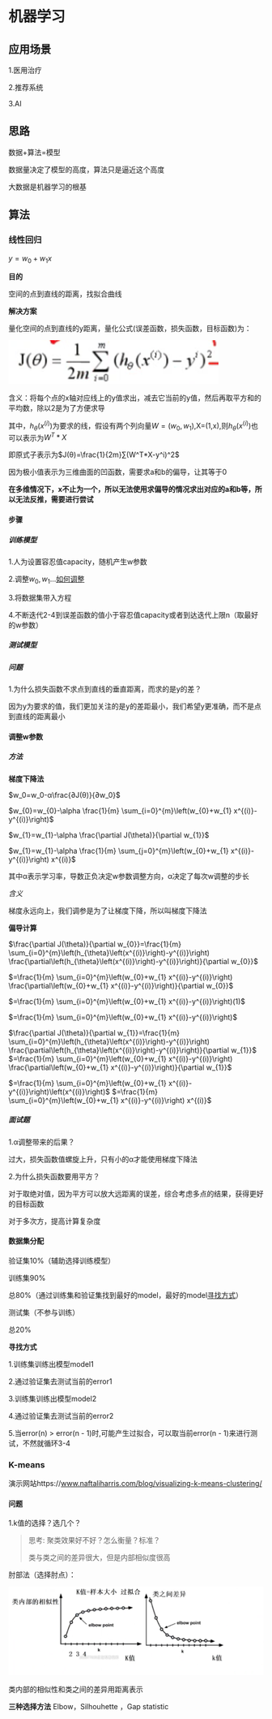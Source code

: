 # 机器学习

## 应用场景

1.医用治疗

2.推荐系统

3.AI

## 思路

数据+算法=模型

数据量决定了模型的高度，算法只是逼近这个高度

大数据是机器学习的根基

## 算法

### 线性回归

$y = w_0 + w_1x$

**目的**

空间的点到直线的距离，找拟合曲线

**解决方案**

量化空间的点到直线的y距离，量化公式(误差函数，损失函数，目标函数)为：

![image-20220123195527742](./picture/1642939000(1).jpg)



含义：将每个点的x轴对应线上的y值求出，减去它当前的y值，然后再取平方和的平均数，除以2是为了方便求导

其中，$h_θ(x^{(i)})$为要求的线，假设有两个列向量$W=(w_0,w_1)$,X=(1,x),则$h_θ(x^{(i)})$也可以表示为$W^T*X$

即原式子表示为$J(θ)=\frac{1}{2m}∑(W^T*X-y^i)^2$

因为极小值表示为三维曲面的凹函数，需要求a和b的偏导，让其等于0

**在多维情况下，x不止为一个，所以无法使用求偏导的情况求出对应的a和b等，所以无法反推，需要进行尝试**

#### 步骤

##### 训练模型

1.人为设置容忍值capacity，随机产生w参数

2.调整$w_0,w_1...$<a href="#tiaocan">如何调整</a>

3.将数据集带入方程

4.不断迭代2-4到误差函数的值小于容忍值capacity或者到达迭代上限n（取最好的w参数）

##### 测试模型

##### 问题

1.为什么损失函数不求点到直线的垂直距离，而求的是y的差？

因为y为要求的值，我们更加关注的是y的差距最小，我们希望y更准确，而不是点到直线的距离最小

#### <a id="tiaocan">调整w参数</a>

##### 方法

**梯度下降法**

$w_0=w_0-α\frac{∂J(θ)}{∂w_0}$

$w_{0}=w_{0}-\alpha \frac{1}{m} \sum_{i=0}^{m}\left(w_{0}+w_{1} x^{(i)}-y^{(i)}\right)$

$w_{1}=w_{1}-\alpha \frac{\partial J(\theta)}{\partial w_{1}}$

$w_{1}=w_{1}-\alpha \frac{1}{m} \sum_{j=0}^{m}\left(w_{0}+w_{1} x^{(i)}-y^{(i)}\right) x^{(i)}$

其中α表示学习率，导数正负决定w参数调整方向，α决定了每次w调整的步长

*含义*

梯度永远向上，我们调参是为了让梯度下降，所以叫梯度下降法

**偏导计算**

$\frac{\partial J(\theta)}{\partial w_{0}}=\frac{1}{m} \sum_{i=0}^{m}\left(h_{\theta}\left(x^{(i)}\right)-y^{(i)}\right) \frac{\partial\left(h_{\theta}\left(x^{(i)}\right)-y^{(i)}\right)}{\partial w_{0}}$

$=\frac{1}{m} \sum_{i=0}^{m}\left(w_{0}+w_{1} x^{(i)}-y^{(i)}\right) \frac{\partial\left(w_{0}+w_{1} x^{(i)}-y^{(i)}\right)}{\partial w_{0}}$

$=\frac{1}{m} \sum_{i=0}^{m}\left(w_{0}+w_{1} x^{(i)}-y^{(i)}\right)(1)$

$=\frac{1}{m} \sum_{i=0}^{m}\left(w_{0}+w_{1} x^{(i)}-y^{(i)}\right)$

$\frac{\partial J(\theta)}{\partial w_{1}}=\frac{1}{m} \sum_{i=0}^{m}\left(h_{\theta}\left(x^{(i)}\right)-y^{(i)}\right) \frac{\partial\left(h_{\theta}\left(x^{(i)}\right)-y^{(i)}\right)}{\partial w_{1}}$
$=\frac{1}{m} \sum_{i=0}^{m}\left(w_{0}+w_{1} x^{(i)}-y^{(i)}\right) \frac{\partial\left(w_{0}+w_{1} x^{(i)}-y^{(i)}\right)}{\partial w_{1}}$

$=\frac{1}{m} \sum_{i=0}^{m}\left(w_{0}+w_{1} x^{(i)}-y^{(i)}\right)\left(x^{(i)}\right)$
$=\frac{1}{m} \sum_{i=0}^{m}\left(w_{0}+w_{1} x^{(i)}-y^{(i)}\right) x^{(i)}$

##### 面试题

1.α调整带来的后果？

过大，损失函数值螺旋上升，只有小的α才能使用梯度下降法

2.为什么损失函数要用平方？

对于取绝对值，因为平方可以放大远距离的误差，综合考虑多点的结果，获得更好的目标函数

对于多次方，提高计算复杂度

#### 数据集分配

验证集10%（辅助选择训练模型）

训练集90%

总80%（通过训练集和验证集找到最好的model，最好的model<a href="#xunzhaofangshi">寻找方式</a>）

测试集（不参与训练）

总20%

**<a id="xunzhaofangshi">寻找方式</a>**

1.训练集训练出模型model1

2.通过验证集去测试当前的error1

3.训练集训练出模型model2

4.通过验证集去测试当前的error2

5.当error(n) > error(n - 1)时,可能产生过拟合，可以取当前error(n - 1)来进行测试，不然就循环3-4

### K-means

演示网站https://www.naftaliharris.com/blog/visualizing-k-means-clustering/

#### 问题

1.k值的选择？选几个？

> 思考: 聚类效果好不好？怎么衡量？标准？
>
> 类与类之间的差异很大，但是内部相似度很高

肘部法（选择肘点）：

![1643028170(1)](picture/1643028170(1).png)

类内部的相似性和类之间的差异用距离表示

**三种选择方法**
Elbow，Silhouhette ，Gap statistic
